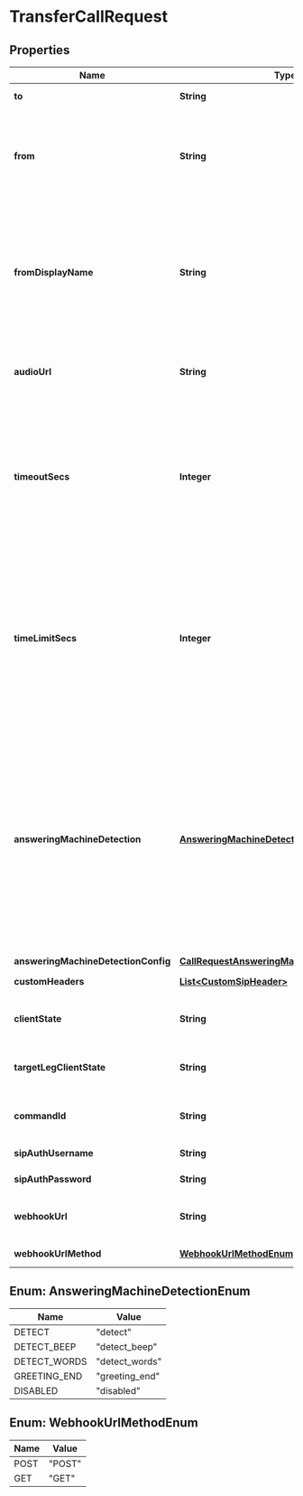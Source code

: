 

# TransferCallRequest

## Properties

Name | Type | Description | Notes
------------ | ------------- | ------------- | -------------
**to** | **String** | The DID or SIP URI to dial out and bridge to the given call. | 
**from** | **String** | The &#x60;from&#x60; number to be used as the caller id presented to the destination (&#x60;to&#x60; number). The number should be in +E164 format. This attribute will default to the &#x60;from&#x60; number of the original call if omitted. |  [optional]
**fromDisplayName** | **String** | The &#x60;from_display_name&#x60; string to be used as the caller id name (SIP From Display Name) presented to the destination (&#x60;to&#x60; number). The string should have a maximum of 128 characters, containing only letters, numbers, spaces, and -_~!.+ special characters. If ommited, the display name will be the same as the number in the &#x60;from&#x60; field. |  [optional]
**audioUrl** | **String** | Audio URL to be played back when the transfer destination answers before bridging the call. The URL can point to either a WAV or MP3 file. |  [optional]
**timeoutSecs** | **Integer** | The number of seconds that Telnyx will wait for the call to be answered by the destination to which it is being transferred. If the timeout is reached before an answer is received, the call will hangup and a &#x60;call.hangup&#x60; webhook with a &#x60;hangup_cause&#x60; of &#x60;timeout&#x60; will be sent. Minimum value is 5 seconds. Maximum value is 120 seconds. |  [optional]
**timeLimitSecs** | **Integer** | Sets the maximum duration of a Call Control Leg in seconds. If the time limit is reached, the call will hangup and a &#x60;call.hangup&#x60; webhook with a &#x60;hangup_cause&#x60; of &#x60;time_limit&#x60; will be sent. For example, by setting a time limit of 120 seconds, a Call Leg will be automatically terminated two minutes after being answered. The default time limit is 14400 seconds or 4 hours and this is also the maximum allowed call length. |  [optional]
**answeringMachineDetection** | [**AnsweringMachineDetectionEnum**](#AnsweringMachineDetectionEnum) | Enables Answering Machine Detection. When a call is answered, Telnyx runs real-time detection to determine if it was picked up by a human or a machine and sends an &#x60;call.machine.detection.ended&#x60; webhook with the analysis result. If &#39;greeting_end&#39; or &#39;detect_words&#39; is used and a &#39;machine&#39; is detected, you will receive another &#39;call.machine.greeting.ended&#39; webhook when the answering machine greeting ends with a beep or silence. If &#x60;detect_beep&#x60; is used, you will only receive &#39;call.machine.greeting.ended&#39; if a beep is detected. |  [optional]
**answeringMachineDetectionConfig** | [**CallRequestAnsweringMachineDetectionConfig**](CallRequestAnsweringMachineDetectionConfig.md) |  |  [optional]
**customHeaders** | [**List&lt;CustomSipHeader&gt;**](CustomSipHeader.md) | Custom headers to be added to the SIP INVITE. |  [optional]
**clientState** | **String** | Use this field to add state to every subsequent webhook. It must be a valid Base-64 encoded string. |  [optional]
**targetLegClientState** | **String** | Use this field to add state to every subsequent webhook for the new leg. It must be a valid Base-64 encoded string. |  [optional]
**commandId** | **String** | Use this field to avoid duplicate commands. Telnyx will ignore commands with the same &#x60;command_id&#x60;. |  [optional]
**sipAuthUsername** | **String** | SIP Authentication username used for SIP challenges. |  [optional]
**sipAuthPassword** | **String** | SIP Authentication password used for SIP challenges. |  [optional]
**webhookUrl** | **String** | Use this field to override the URL for which Telnyx will send subsequent webhooks to for this call. |  [optional]
**webhookUrlMethod** | [**WebhookUrlMethodEnum**](#WebhookUrlMethodEnum) | HTTP request type used for &#x60;webhook_url&#x60;. |  [optional]



## Enum: AnsweringMachineDetectionEnum

Name | Value
---- | -----
DETECT | &quot;detect&quot;
DETECT_BEEP | &quot;detect_beep&quot;
DETECT_WORDS | &quot;detect_words&quot;
GREETING_END | &quot;greeting_end&quot;
DISABLED | &quot;disabled&quot;



## Enum: WebhookUrlMethodEnum

Name | Value
---- | -----
POST | &quot;POST&quot;
GET | &quot;GET&quot;




